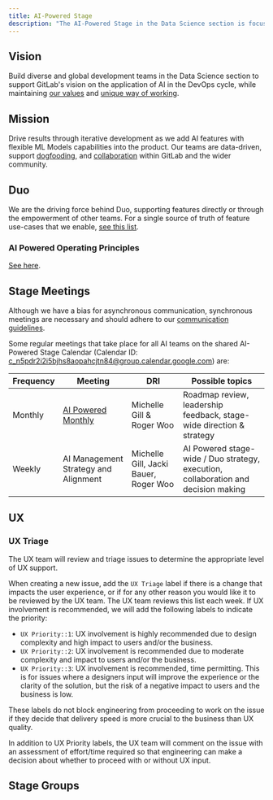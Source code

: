 ```yaml
---
title: AI-Powered Stage
description: "The AI-Powered Stage in the Data Science section is focused on providing applied AI capabilties to the GitLab product."
---
```


## Vision

Build diverse and global development teams in the Data Science section to support GitLab's vision on the application of AI in the DevOps cycle,
while maintaining [our values](/handbook/values/) and [unique way of working](/handbook/company/culture/all-remote/guide/).

## Mission

Drive results through iterative development as we add AI features with flexible ML Models capabilities into the product.
Our teams are data-driven, support [dogfooding](https://about.gitlab.com/direction/dogfooding/), and [collaboration](/handbook/values/#collaboration) within GitLab and the wider community.

## Duo

We are the driving force behind Duo, supporting features directly or through the empowerment of other teams. For a single source of truth of feature use-cases that we enable, [see this list](https://docs.gitlab.com/user/gitlab_duo/).

### AI Powered Operating Principles

[See here](https://gitlab.com/groups/gitlab-org/ai-powered/-/wikis/home/operating_principles).

## Stage Meetings

Although we have a bias for asynchronous communication, synchronous meetings are necessary and should adhere to our [communication guidelines](/handbook/communication/#video-calls).

Some regular meetings that take place for all AI teams on the shared AI-Powered Stage Calendar (Calendar ID: c_n5pdr2i2i5bjhs8aopahcjtn84@group.calendar.google.com) are:

| Frequency | Meeting               | DRI         | Possible topics                 |
|-----------|-----------------------|-------------|---------------------------------|
| Monthly   | [AI Powered Monthly](https://docs.google.com/document/d/1WrhJIMzSBkdpfpirxx10AwZyR7FYztyTXZcX3DhOUtE/edit?tab=t.0#heading=h.tw90k29p2p43)            | Michelle Gill & Roger Woo     | Roadmap review, leadership feedback, stage-wide direction & strategy |
| Weekly    | AI Management Strategy and Alignment    | Michelle Gill, Jacki Bauer, Roger Woo   | AI Powered stage-wide / Duo strategy, execution, collaboration and decision making |

## UX

### UX Triage

The UX team will review and triage issues to determine the appropriate level of UX support.  

When creating a new issue, add the `UX Triage` label if there is a change that impacts the user experience, or if for any other reason you would like it to be reviewed by the UX team.
The UX team reviews this list each week. If UX involvement is recommended, we will add the following labels to indicate the priority:

- `UX Priority::1`: UX involvement is highly recommended due to design complexity and high impact to users and/or the business.
- `UX Priority::2`: UX involvement is recommended due to moderate complexity and impact to users and/or the business.
- `UX Priority::3`: UX involvement is recommended, time permitting. This is for issues where a designers input will improve the experience or the clarity of the solution, but the risk of a negative impact to users and the business is low.

These labels do not block engineering from proceeding to work on the issue if they decide that delivery speed is more crucial to the business than UX quality.

In addition to UX Priority labels, the UX team will comment on the issue with an assessment of effort/time required so that engineering can make a decision about whether to proceed with or without UX input.

## Stage Groups

